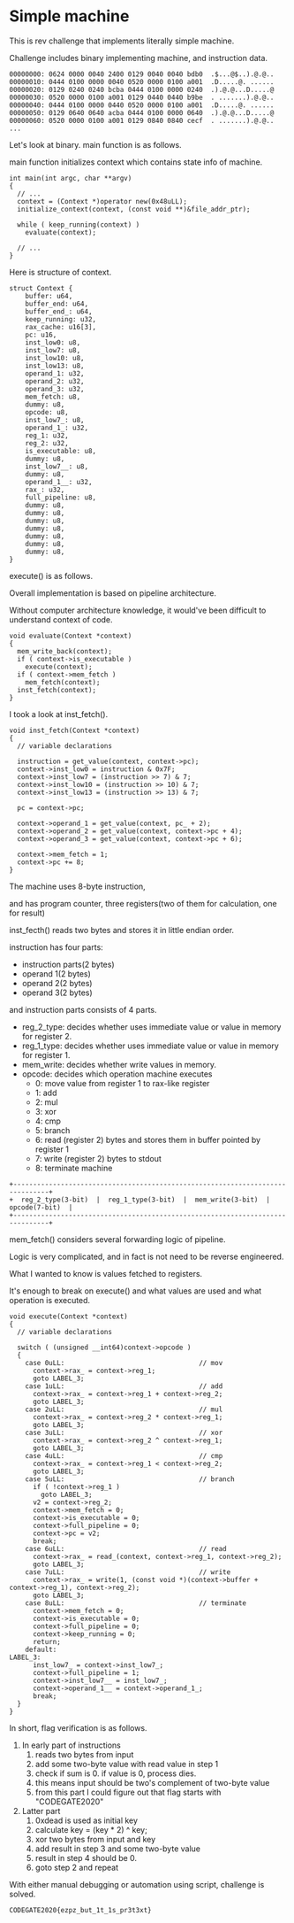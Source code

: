 # Simple machine

This is rev challenge that implements literally simple machine.

Challenge includes binary implementing machine, and instruction data.
```
00000000: 0624 0000 0040 2400 0129 0040 0040 bdb0  .$...@$..).@.@..
00000010: 0444 0100 0000 0040 0520 0000 0100 a001  .D.....@. ......
00000020: 0129 0240 0240 bcba 0444 0100 0000 0240  .).@.@...D.....@
00000030: 0520 0000 0100 a001 0129 0440 0440 b9be  . .......).@.@..
00000040: 0444 0100 0000 0440 0520 0000 0100 a001  .D.....@. ......
00000050: 0129 0640 0640 acba 0444 0100 0000 0640  .).@.@...D.....@
00000060: 0520 0000 0100 a001 0129 0840 0840 cecf  . .......).@.@..
...
```

Let's look at binary. main function is as follows.

main function initializes context which contains state info of machine.
```
int main(int argc, char **argv)
{
  // ...
  context = (Context *)operator new(0x48uLL);
  initialize_context(context, (const void **)&file_addr_ptr);

  while ( keep_running(context) )
    evaluate(context);

  // ...
}
```

Here is structure of context.
```
struct Context {
    buffer: u64,
    buffer_end: u64,
    buffer_end_: u64,
    keep_running: u32,
    rax_cache: u16[3],
    pc: u16,
    inst_low0: u8,
    inst_low7: u8,
    inst_low10: u8,
    inst_low13: u8,
    operand_1: u32,
    operand_2: u32,
    operand_3: u32,
    mem_fetch: u8,
    dummy: u8,
    opcode: u8,
    inst_low7_: u8,
    operand_1_: u32,
    reg_1: u32,
    reg_2: u32,
    is_executable: u8,
    dummy: u8,
    inst_low7__: u8,
    dummy: u8,
    operand_1__: u32,
    rax_: u32,
    full_pipeline: u8,
    dummy: u8,
    dummy: u8,
    dummy: u8,
    dummy: u8,
    dummy: u8,
    dummy: u8,
    dummy: u8,
}
```

execute() is as follows.

Overall implementation is based on pipeline architecture.

Without computer architecture knowledge, it would've been difficult to understand context of code.
```
void evaluate(Context *context)
{
  mem_write_back(context);
  if ( context->is_executable )
    execute(context);
  if ( context->mem_fetch )
    mem_fetch(context);
  inst_fetch(context);
}
```

I took a look at inst_fetch().

```
void inst_fetch(Context *context)
{
  // variable declarations

  instruction = get_value(context, context->pc);
  context->inst_low0 = instruction & 0x7F;
  context->inst_low7 = (instruction >> 7) & 7;
  context->inst_low10 = (instruction >> 10) & 7;
  context->inst_low13 = (instruction >> 13) & 7;
  
  pc = context->pc;

  context->operand_1 = get_value(context, pc_ + 2);
  context->operand_2 = get_value(context, context->pc + 4);
  context->operand_3 = get_value(context, context->pc + 6);

  context->mem_fetch = 1;
  context->pc += 8;
}
```

The machine uses 8-byte instruction,

and has program counter, three registers(two of them for calculation, one for result)

inst_fecth() reads two bytes and stores it in little endian order.

instruction has four parts:
- instruction parts(2 bytes)
- operand 1(2 bytes)
- operand 2(2 bytes)
- operand 3(2 bytes)

and instruction parts consists of 4 parts.
- reg_2_type: decides whether uses immediate value or value in memory for register 2.
- reg_1_type: decides whether uses immediate value or value in memory for register 1.
- mem_write: decides whether write values in memory. 
- opcode: decides which operation machine executes
  - 0: move value from register 1 to rax-like register
  - 1: add
  - 2: mul
  - 3: xor
  - 4: cmp
  - 5: branch
  - 6: read (register 2) bytes and stores them in buffer pointed by register 1
  - 7: write (register 2) bytes to stdout
  - 8: terminate machine
```
+-------------------------------------------------------------------------------+
+  reg_2_type(3-bit)  |  reg_1_type(3-bit)  |  mem_write(3-bit)  |  opcode(7-bit)  |
+-------------------------------------------------------------------------------+
```

mem_fetch() considers several forwarding logic of pipeline.

Logic is very complicated, and in fact is not need to be reverse engineered.

What I wanted to know is values fetched to registers.

It's enough to break on execute() and what values are used and what operation is executed.

```
void execute(Context *context)
{
  // variable declarations

  switch ( (unsigned __int64)context->opcode )
  {
    case 0uLL:                                  // mov
      context->rax_ = context->reg_1;
      goto LABEL_3;
    case 1uLL:                                  // add
      context->rax_ = context->reg_1 + context->reg_2;
      goto LABEL_3;
    case 2uLL:                                  // mul
      context->rax_ = context->reg_2 * context->reg_1;
      goto LABEL_3;
    case 3uLL:                                  // xor
      context->rax_ = context->reg_2 ^ context->reg_1;
      goto LABEL_3;
    case 4uLL:                                  // cmp
      context->rax_ = context->reg_1 < context->reg_2;
      goto LABEL_3;
    case 5uLL:                                  // branch
      if ( !context->reg_1 )
        goto LABEL_3;
      v2 = context->reg_2;
      context->mem_fetch = 0;
      context->is_executable = 0;
      context->full_pipeline = 0;
      context->pc = v2;
      break;
    case 6uLL:                                  // read
      context->rax_ = read_(context, context->reg_1, context->reg_2);
      goto LABEL_3;
    case 7uLL:                                  // write
      context->rax_ = write(1, (const void *)(context->buffer + context->reg_1), context->reg_2);
      goto LABEL_3;
    case 8uLL:                                  // terminate
      context->mem_fetch = 0;
      context->is_executable = 0;
      context->full_pipeline = 0;
      context->keep_running = 0;
      return;
    default:
LABEL_3:
      inst_low7_ = context->inst_low7_;
      context->full_pipeline = 1;
      context->inst_low7__ = inst_low7_;
      context->operand_1__ = context->operand_1_;
      break;
  }
}
```

In short, flag verification is as follows.
1. In early part of instructions
   1. reads two bytes from input
   2. add some two-byte value with read value in step 1
   3. check if sum is 0. if value is 0, process dies.
   4. this means input should be two's complement of two-byte value
   5. from this part I could figure out that flag starts with "CODEGATE2020"
2. Latter part
   1. 0xdead is used as initial key
   2. calculate key = (key * 2) ^ key;
   3. xor two bytes from input and key
   4. add result in step 3 and some two-byte value
   5. result in step 4 should be 0.
   6. goto step 2 and repeat

With either manual debugging or automation using script, challenge is solved.
```
CODEGATE2020{ezpz_but_1t_1s_pr3t3xt}
```
